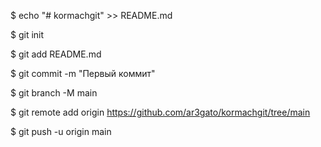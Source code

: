 $ echo "# kormachgit" >> README.md

$ git init

$ git add README.md

$ git commit -m "Первый коммит"

$ git branch -M main

$ git remote add origin https://github.com/ar3gato/kormachgit/tree/main

$ git push -u origin main
